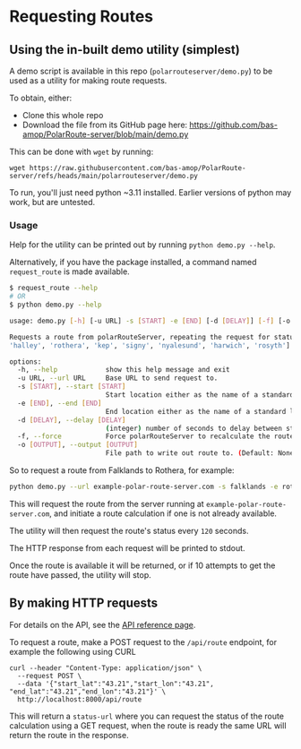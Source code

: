 # Requesting Routes

## Using the in-built demo utility (simplest)

A demo script is available in this repo (`polarrouteserver/demo.py`) to be used as a utility for making route requests.

To obtain, either:

+ Clone this whole repo
+ Download the file from its GitHub page here: https://github.com/bas-amop/PolarRoute-server/blob/main/demo.py

This can be done with `wget` by running:

```
wget https://raw.githubusercontent.com/bas-amop/PolarRoute-server/refs/heads/main/polarrouteserver/demo.py
```

To run, you'll just need python ~3.11 installed. Earlier versions of python may work, but are untested.

### Usage
Help for the utility can be printed out by running `python demo.py --help`.

Alternatively, if you have the package installed, a command named `request_route` is made available.

```sh
$ request_route --help
# OR
$ python demo.py --help

usage: demo.py [-h] [-u URL] -s [START] -e [END] [-d [DELAY]] [-f] [-o [OUTPUT]]

Requests a route from polarRouteServer, repeating the request for status until the route is available. Specify start and end points by coordinates or from one of the standard locations: ['bird', 'falklands',
'halley', 'rothera', 'kep', 'signy', 'nyalesund', 'harwich', 'rosyth']

options:
  -h, --help            show this help message and exit
  -u URL, --url URL     Base URL to send request to.
  -s [START], --start [START]
                        Start location either as the name of a standard location or latitude,longitude separated by a comma, e.g. -56.7,-65.01
  -e [END], --end [END]
                        End location either as the name of a standard location or latitude,longitude separated by a comma, e.g. -56.7,-65.01
  -d [DELAY], --delay [DELAY]
                        (integer) number of seconds to delay between status calls.
  -f, --force           Force polarRouteServer to recalculate the route even if it is already available.
  -o [OUTPUT], --output [OUTPUT]
                        File path to write out route to. (Default: None and print to stdout)
```

So to request a route from Falklands to Rothera, for example:

```sh
python demo.py --url example-polar-route-server.com -s falklands -e rothera --delay 120 --output demo_output.json
```

This will request the route from the server running at `example-polar-route-server.com`, and initiate a route calculation if one is not already available.

The utility will then request the route's status every `120` seconds.

The HTTP response from each request will be printed to stdout.

Once the route is available it will be returned, or if 10 attempts to get the route have passed, the utility will stop.

## By making HTTP requests

For details on the API, see the [API reference page](api.md).

To request a route, make a POST request to the `/api/route` endpoint, for example the following using CURL

```
curl --header "Content-Type: application/json" \
  --request POST \
  --data '{"start_lat":"43.21","start_lon":"43.21", "end_lat":"43.21","end_lon":"43.21"}' \
  http://localhost:8000/api/route
```

This will return a `status-url` where you can request the status of the route calculation using a GET request, when the route is ready the same URL will return the route in the response.
